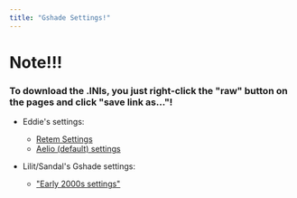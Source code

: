```yaml
---
title: "Gshade Settings!"
---
```


# Note!!! 
### To download the .INIs, you just right-click the "raw" button on the pages and click "save link as..."!

- Eddie's settings:
	- [Retem Settings](https://github.com/Edd1ee/The26thArksDivision/blob/66467aaaa0afb334646d8ce876170cca79cbd6da/content/OffTopicIndexes/GshadeSettings/EddiesGshadeSettings%20-%20Retem.ini)
	- [Aelio (default) settings](https://github.com/Edd1ee/The26thArksDivision/blob/66467aaaa0afb334646d8ce876170cca79cbd6da/content/OffTopicIndexes/GshadeSettings/EddiesGshadeSettings.ini)

- Lilit/Sandal's Gshade settings:
	- ["Early 2000s settings"]((https://github.com/Edd1ee/The26thArksDivision/blob/66467aaaa0afb334646d8ce876170cca79cbd6da/content/OffTopicIndexes/GshadeSettings/LilitTheFishsGshadePreset.ini))